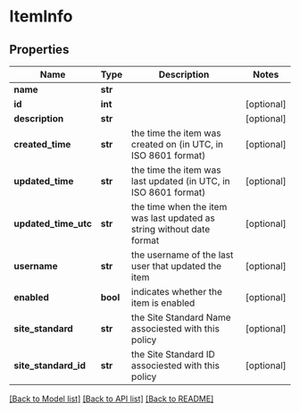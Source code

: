 # ItemInfo

## Properties
Name | Type | Description | Notes
------------ | ------------- | ------------- | -------------
**name** | **str** |  | 
**id** | **int** |  | [optional] 
**description** | **str** |  | [optional] 
**created_time** | **str** | the time the item was created on (in UTC, in ISO 8601 format) | [optional] 
**updated_time** | **str** | the time the item was last updated (in UTC, in ISO 8601 format) | [optional] 
**updated_time_utc** | **str** | the time when the item was last updated as string without date format | [optional] 
**username** | **str** | the username of the last user that updated the item | [optional] 
**enabled** | **bool** | indicates whether the item is enabled | [optional] 
**site_standard** | **str** | the Site Standard Name associested with this policy | [optional] 
**site_standard_id** | **str** | the Site Standard ID associested with this policy | [optional] 

[[Back to Model list]](../README.md#documentation-for-models) [[Back to API list]](../README.md#documentation-for-api-endpoints) [[Back to README]](../README.md)


